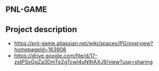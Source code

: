 ## PNL-GAME

## Project description

- https://pnl-game.atlassian.net/wiki/spaces/PG/overview?homepageId=163908
- https://drive.google.com/file/d/17-zstPSxGgZa3DmTe2gTcwI4uN9tAXJ9/view?usp=sharing

